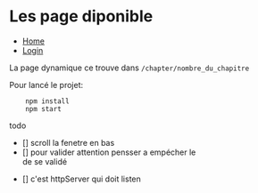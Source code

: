 # Les page diponible

- [Home](http://localhost:8080/)
- [Login](http://localhost:8080/login)

La page dynamique ce trouve dans `/chapter/nombre_du_chapitre`

Pour lancé le projet:
```
    npm install
    npm start
```

todo
- [] scroll la fenetre en bas
- [] pour valider attention pensser a empécher le <form> de se validé
- [] c'est httpServer qui doit listen